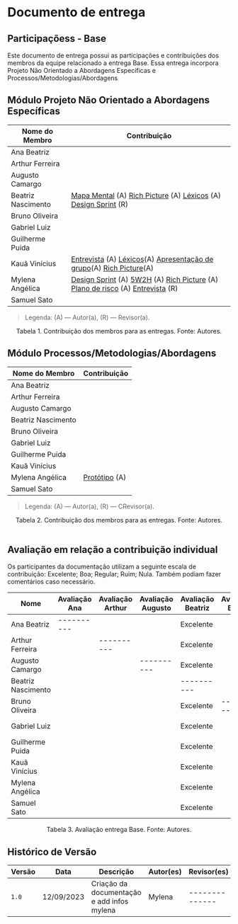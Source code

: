 # Documento de entrega
## Participaçõess - Base

Este documento de entrega possui as participações e contribuiçôes dos membros da equipe relacionado a entrega Base.
Essa entrega incorpora Projeto Não Orientado a Abordagens Específicas e Processos/Metodologias/Abordagens

## Módulo Projeto Não Orientado a Abordagens Específicas

| Nome do Membro     | Contribuição                                                                                                                                                                                  |
|--------------------|-----------------------------------------------------------------------------------------------------------------------------------------------------------------------------------------------|
| Ana Beatriz        | |     
| Arthur Ferreira    |                                                                                                                    |     
| Augusto Camargo    |                                                                                                                                          |     
| Beatriz Nascimento |  [Mapa Mental](Adicionar) (A)  [Rich Picture](Adicionar) (A)  [Léxicos](Adicionar) (A) [Design Sprint](Adicionar) (R)                                                                                                                         |     
| Bruno Oliveira     |                                                        |     
| Gabriel Luiz       |                                                                                                                            |     
| Guilherme Puida    |                                                                                                                                           |     
| Kauã Vinícius      |  [Entrevista](./Engenharia-de-Requisitos/Elicitação/Entrevista.md) (A) [Léxicos](./Engenharia-de-Requisitos/Modelagem/Léxicos.md)(A) [Apresentação de grupo](ApresentacaoDeGrupo.md)(A)  [Rich Picture](Adicionar)(A)                                                                                                                                      |     
| Mylena Angélica    | [Design Sprint](2.0.Design_Sprint.md) (A) [5W2H](./Engenharia-de-Requisitos/Elicitação/5W2H.md) (A) [Rich Picture](Adicionar) (A)  [Plano de risco](Adicionar) (A) [Entrevista](Adicionar) (R) |     
| Samuel Sato        | |     

> Legenda: (A) — Autor(a), (R) — Revisor(a).

<div style="text-align: center"> Tabela 1. Contribuição dos membros para as entregas. Fonte: Autores.</div>

## Módulo Processos/Metodologias/Abordagens

| Nome do Membro     | Contribuição                                                                                                                                                                                  |
|--------------------|-----------------------------------------------------------------------------------------------------------------------------------------------------------------------------------------------|
| Ana Beatriz        | |     
| Arthur Ferreira    |                                                                                                                    |     
| Augusto Camargo    |                                                                                                                                          |     
| Beatriz Nascimento |                                                                                                                              |     
| Bruno Oliveira     |                                                        |     
| Gabriel Luiz       |                                                                                                                            |     
| Guilherme Puida    |                                                                                                                                           |     
| Kauã Vinícius      |                                                                                                                                           |     
| Mylena Angélica    | [Protótipo](adicionar) (A) |     
| Samuel Sato        | |  
> Legenda: (A) — Autor(a), (R) — CRevisor(a).

<div style="text-align: center"> Tabela 2. Contribuição dos membros para as entregas. Fonte: Autores.</div>

<br>

## Avaliação em relação a contribuição individual
Os participantes da documentação utilizam a seguinte escala de contribuição: Excelente; Boa; Regular; Ruim; Nula. 
Também podiam fazer comentários caso necessário.

|         Nome       | Avaliação Ana | Avaliação Arthur | Avaliação Augusto | Avaliação Beatriz | Avaliação Bruno | Avaliação Gabriel | Avaliação Guilherme | Avaliação Kauã | Avaliação Mylena | Avaliação Samuel | 
|--------------------|---------------|------------------|-------------------|-------------------|-----------------|-------------------|---------------------|----------------|------------------|------------------|
| Ana Beatriz        |----------     |                  |                   |Excelente|                 |                   |                     |  Excelente              | Excelente        |                  |
| Arthur Ferreira    |               |----------        |                   |Excelente|                 |                   |                     |   Excelente             |  Excelente       |                  |
| Augusto Camargo    |               |                  |----------         |Excelente|                 |                   |                     |   Excelente             |  Excelente       |                  |
| Beatriz Nascimento |               |                  |                   |----------         |                 |                   |                     |    Excelente            | Excelente        |                  |
| Bruno Oliveira     |               |                  |                   |Excelente|----------       |                   |                     |   Excelente             |  Excelente       |                  |
| Gabriel Luiz       |               |                  |                   |Excelente|                 |----------         |                     |  Excelente              |  Excelente       |                  |
| Guilherme Puida    |               |                  |                   |Excelente|                 |                   |----------           |  Excelente              | Excelente        |                  |
| Kauã Vinícius      |               |                  |                   |Excelente|                 |                   |                     |----------      | Excelente        |                  |
| Mylena Angélica    |               |                  |                   |Excelente|                 |                   |                     |  Excelente              |----------        |                  |
| Samuel Sato        |               |                  |                   |Excelente|                 |                   |                     |  Excelente              | Excelente        |----------        |                                                                                                                                                        ||

<div style="text-align: center"> Tabela 3. Avaliação entrega Base. Fonte: Autores.</div>


## Histórico de Versão

| Versão | Data       | Descrição                                                                                                         | Autor(es)        | Revisor(es)    |
|--------|------------|-------------------------------------------------------------------------------------------------------------------|------------------|----------------|
| `1.0`  | 12/09/2023 | Criação da documentação e add infos mylena                                                                        | Mylena           | -------------- |
